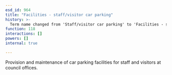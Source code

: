```yaml
---
esd_id: 964
title: "Facilities - staff/visitor car parking"
history: >-
  Term name changed from 'Staff/visitor car parking' to 'Facilities - staff/visitor car parking' in version 3.00.
function: 118
interactions: []
powers: []
internal: true

---
```


Provision and maintenance of car parking facilities for staff and visitors at council offices.

